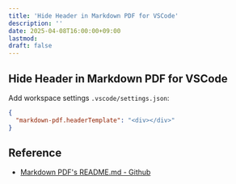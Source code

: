 ```yaml
---
title: 'Hide Header in Markdown PDF for VSCode'
description: ''
date: 2025-04-08T16:00:00+09:00
lastmod: 
draft: false
---
```


## Hide Header in Markdown PDF for VSCode

Add workspace settings `.vscode/settings.json`:

```json
{
  "markdown-pdf.headerTemplate": "<div></div>"
}
```

## Reference

- [Markdown PDF's README.md - Github](https://github.com/yzane/vscode-markdown-pdf/blob/master/README.md#markdown-pdfheadertemplate)

